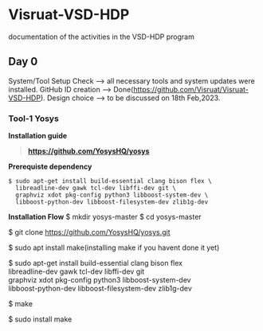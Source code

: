 # Visruat-VSD-HDP
documentation of the activities in the VSD-HDP program

## Day 0 
System/Tool Setup Check --> all necessary tools and system updates were installed.
GitHub ID creation --> Done(https://github.com/Visruat/Visruat-VSD-HDP).
Design choice --> to be discussed on 18th Feb,2023.

### Tool-1 Yosys 
__Installation guide__
> __https://github.com/YosysHQ/yosys__

__Prerequiste dependency__
```
$ sudo apt-get install build-essential clang bison flex \
  libreadline-dev gawk tcl-dev libffi-dev git \
  graphviz xdot pkg-config python3 libboost-system-dev \
  libboost-python-dev libboost-filesystem-dev zlib1g-dev
```
	
__Installation Flow__
$ mkdir yosys-master
$ cd yosys-master

$ git clone https://github.com/YosysHQ/yosys.git

$ sudo apt install make(installing make if you havent done it yet)

$ sudo apt-get install build-essential clang bison flex \
    libreadline-dev gawk tcl-dev libffi-dev git \
    graphviz xdot pkg-config python3 libboost-system-dev \
    libboost-python-dev libboost-filesystem-dev zlib1g-dev

$ make

$ sudo install make
 

 
